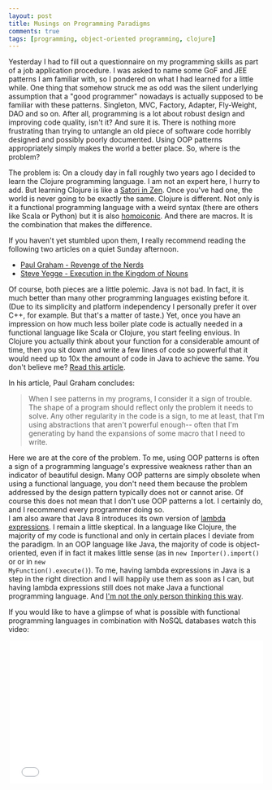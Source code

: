 ```yaml
---
layout: post
title: Musings on Programming Paradigms
comments: true
tags: [programming, object-oriented programming, clojure]
---
```

Yesterday I had to fill out a questionnaire on my programming skills as part of a job application procedure. I was asked to name some GoF and JEE patterns I am familiar with, so I pondered on what I had learned for a little while. One thing that somehow struck me as odd was the silent underlying assumption that a "good programmer" nowadays is actually supposed to be familiar with these patterns. Singleton, MVC, Factory, Adapter, Fly-Weight, DAO and so on. After all, programming is a lot about robust design and improving code quality, isn't it? And sure it is. There is nothing more frustrating than trying to untangle an old piece of software code horribly designed and possibly poorly documented. Using OOP patterns appropriately simply makes the world a better place. So, where is the problem?<!--more-->

The problem is: On a cloudy day in fall roughly two years ago I decided to learn the Clojure programming language. I am not an expert here, I hurry to add. But learning Clojure is like a [Satori in Zen](http://en.wikipedia.org/wiki/Satori). Once you've had one, the world is never going to be exactly the same. Clojure is different. Not only is it a functional programming language with a weird syntax (there are others like Scala or Python) but it is also [homoiconic](http://en.wikipedia.org/wiki/Homoiconicity). And there are macros. It is the combination that makes the difference.

If you haven't yet stumbled upon them, I really recommend reading the following two articles on a quiet Sunday afternoon.

* [Paul Graham - Revenge of the Nerds](http://www.paulgraham.com/icad.html)
* [Steve Yegge - Execution in the Kingdom of Nouns](http://www.eecis.udel.edu/~decker/courses/280f07/paper/KingJava.pdf)

Of course, both pieces are a little polemic. Java is not bad. In fact, it is much better than many other programming languages existing before it. (Due to its simplicity and platform independency I personally prefer it over C++, for example. But that's a matter of taste.) Yet, once you have an impression on how much less boiler plate code is actually needed in a functional language like Scala or Clojure, you start feeling envious. In Clojure you actually think about your function for a considerable amount of time, then you sit down and write a few lines of code so powerful that it would need up to 10x the amount of code in Java to achieve the same. You don't believe me? [Read this article](http://redmonk.com/dberkholz/2013/03/25/programming-languages-ranked-by-expressiveness/).

In his article, Paul Graham concludes:
<blockquote>When I see patterns in my programs, I consider it a sign of trouble. The shape of a program should reflect only the problem it needs to solve. Any other regularity in the code is a sign, to me at least, that I'm using abstractions that aren't powerful enough-- often that I'm generating by hand the expansions of some macro that I need to write.</blockquote>

Here we are at the core of the problem. To me, using OOP patterns is often a sign of a programming language's expressive weakness rather than an indicator of beautiful design. Many OOP patterns are simply obsolete when using a functional language, you don't need them because the problem addressed by the design pattern typically does not or cannot arise. Of course this does not mean that I don't use OOP patterns a lot. I certainly do, and I recommend every programmer doing so.  
I am also aware that Java 8 introduces its own version of [lambda expressions](https://docs.oracle.com/javase/tutorial/java/javaOO/lambdaexpressions.html). I remain a little skeptical. In a language like Clojure, the majority of my code is functional and only in certain places I deviate from the paradigm. In an OOP language like Java, the majority of code is object-oriented, even if in fact it makes little sense (as in <code>new Importer().import()</code> or or in <code>new MyFunction().execute()</code>). To me, having lambda expressions in Java is a step in the right direction and I will happily use them as soon as I can, but having lambda expressions still does not make Java a functional programming language. And [I'm not the only person thinking this way](http://www.beyondjava.net/blog/java-8-functional-programming-language/).

If you would like to have a glimpse of what is possible with functional programming languages in combination with NoSQL databases watch this video:

<center><iframe src="//player.vimeo.com/video/15955920" width="500" height="281" frameborder="0" webkitallowfullscreen mozallowfullscreen allowfullscreen></iframe></center>